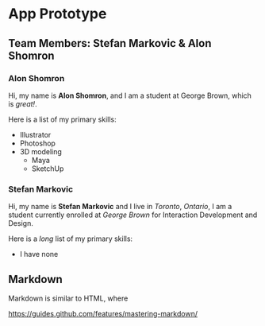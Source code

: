 # App Prototype

## Team Members: Stefan Markovic & Alon Shomron

### Alon Shomron

Hi, my name is **Alon Shomron**, and I am a student at George Brown, which is *great!*.

Here is a list of my primary skills:

* Illustrator
* Photoshop
* 3D modeling
  * Maya
  * SketchUp


### Stefan Markovic

Hi, my name is **Stefan Markovic** and I live in *Toronto*, *Ontario*, I am a student currently enrolled at *George Brown* for Interaction Development and Design.

Here is a *long* list of my primary skills:

* I have none



## Markdown

Markdown is similar to HTML, where

https://guides.github.com/features/mastering-markdown/

